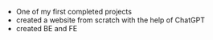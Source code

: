 - One of my first completed projects
- created a website from scratch with the help of ChatGPT
- created BE and FE
